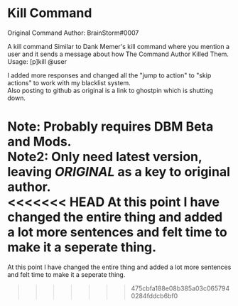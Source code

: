 # Kill Command
Original Command Author: BrainStorm#0007  

A kill command Similar to Dank Memer's kill command where you mention a user and it sends a message about how The Command Author Killed Them.  
Usage: [p]kill @user

I added more responses and changed all the "jump to action" to "skip actions" to work with my blacklist system.  
Also posting to github as original is a link to ghostpin which is shutting down.  


Note: Probably requires DBM Beta and Mods.  
Note2: Only need latest version, leaving _ORIGINAL_ as a key to original author.  
<<<<<<< HEAD
At this point I have changed the entire thing and added a lot more sentences and felt time to make it a seperate thing.  
=======
At this point I have changed the entire thing and added a lot more sentences and felt time to make it a seperate thing.  
>>>>>>> 475cbfa188e08b385a03c0657940284fddcb6bf0

